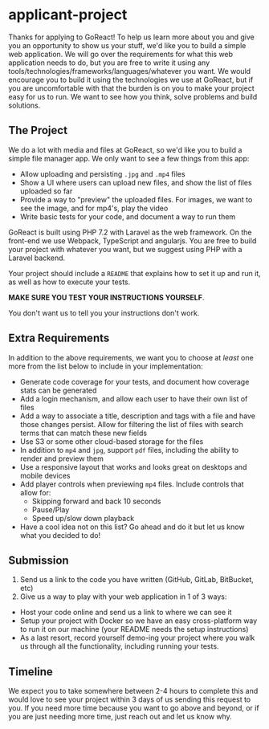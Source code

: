 # applicant-project

Thanks for applying to GoReact! To help us learn more about you and give you an opportunity to show us your stuff, we'd like you to build a simple web application.  We will go over the requirements for what this web application needs to do, but you are free to write it using any tools/technologies/frameworks/languages/whatever you want.  We would encourage you to build it using the technologies we use at GoReact, but if you are uncomfortable with that the burden is on you to make your project easy for us to run.  We want to see how you think, solve problems and build solutions.

## The Project
We do a lot with media and files at GoReact, so we'd like you to build a simple file manager app.  We only want to see a few things from this app:

* Allow uploading and persisting `.jpg` and `.mp4` files
* Show a UI where users can upload new files, and show the list of files uploaded so far
* Provide a way to "preview" the uploaded files.  For images, we want to see the image, and for mp4's, play the video
* Write basic tests for your code, and document a way to run them

GoReact is built using PHP 7.2 with Laravel as the web framework.  On the front-end we use Webpack, TypeScript and angularjs. You are free to build your project with whatever you want, but we suggest using PHP with a Laravel backend.

Your project should include a `README` that explains how to set it up and run it, as well as how to execute your tests.

**MAKE SURE YOU TEST YOUR INSTRUCTIONS YOURSELF**.

You don't want us to tell you your instructions don't work.

## Extra Requirements
In addition to the above requirements, we want you to choose at *least* one more from the list below to include in your implementation:

* Generate code coverage for your tests, and document how coverage stats can be generated
* Add a login mechanism, and allow each user to have their own list of files
* Add a way to associate a title, description and tags with a file and have those changes persist.  Allow for filtering the list of files with search terms that can match these new fields
* Use S3 or some other cloud-based storage for the files
* In addition to `mp4` and `jpg`, support `pdf` files, including the ability to render and preview them
* Use a responsive layout that works and looks great on desktops and mobile devices
* Add player controls when previewing `mp4` files.  Include controls that allow for:
   * Skipping forward and back 10 seconds
   * Pause/Play
   * Speed up/slow down playback
* Have a cool idea not on this list? Go ahead and do it but let us know what you decided to do!

## Submission
1. Send us a link to the code you have written (GitHub, GitLab, BitBucket, etc)
2. Give us a way to play with your web application in 1 of 3 ways:
* Host your code online and send us a link to where we can see it
* Setup your project with Docker so we have an easy cross-platform way to run it on our machine (your README needs the setup instructions)
* As a last resort, record yourself demo-ing your project where you walk us through all the functionality, including running your tests.

## Timeline
We expect you to take somewhere between 2-4 hours to complete this and would love to see your project within 3 days of us sending this request to you.  If you need more time because you want to go above and beyond, or if you are just needing more time, just reach out and let us know why.
